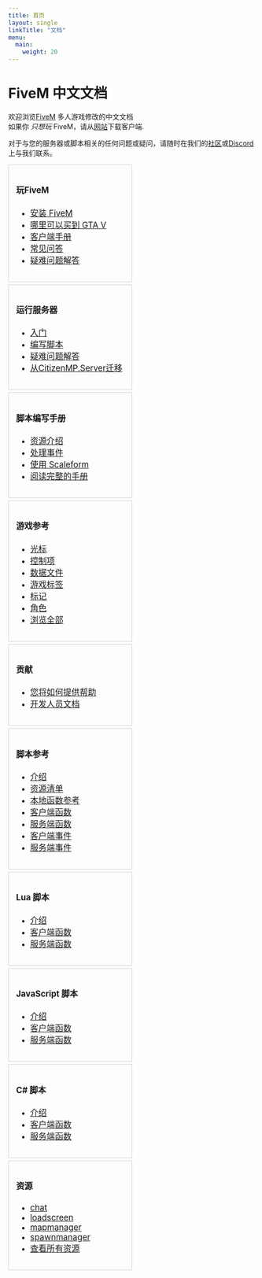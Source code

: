 ```yaml
---
title: 首页
layout: single
linkTitle: "文档"
menu:
  main:
    weight: 20
---
```


FiveM 中文文档
===================

欢迎浏览[FiveM][home] 多人游戏修改的中文文档 <br/>
如果你 _只想玩_ FiveM，请从[网站][home]下载客户端.

对于与您的服务器或脚本相关的任何问题或疑问，请随时在我们的[社区][forum]或[Discord][discord]上与我们联系。

<div style="font-size: 0;">
  <div style="width: 50%; vertical-align: top; display: inline-block; font-size: 1.05rem; padding-right: 5px;">
    <div style="border: 1px solid lightgray; padding: 15px; margin-bottom: 5px;">
      <h4>玩FiveM</h4>
      <ul>
        <li><a href="/docs/client-manual/installing-fivem">安装 FiveM</a></li>
        <li><a href="/docs/client-manual/where-to-buy-gtav">哪里可以买到 GTA V</a></li>
        <li><a href="/docs/client-manual">客户端手册</a></li>
        <li><a href="/docs/support/client-faq">常见问答</a></li>
        <li><a href="/docs/support/client-issues">疑难问题解答</a></li>
      </ul>
    </div>
    <div style="border: 1px solid lightgray; padding: 15px; margin-bottom: 5px;">
      <h4>运行服务器</h4>
      <ul>
        <li><a href="/docs/server-manual/setting-up-a-server">入门</a></li>
        <li><a href="/docs/scripting-manual/introduction">编写脚本</a></li>
        <li><a href="/docs/support/server-issues">疑难问题解答</a></li>
        <li><a href="/docs/server-manual/migrating-from-citmp">从CitizenMP.Server迁移</a></li>
      </ul>
    </div>
    <div style="border: 1px solid lightgray; padding: 15px; margin-bottom: 5px;">
      <h4>脚本编写手册</h4>
      <ul>
        <li><a href="/docs/scripting-manual/introduction/introduction-to-resources">资源介绍</a></li>
        <!-- <li><a href="/docs/scripting-manual/debugging-scripts">调试脚本</a></li> -->
        <!-- <li><a href="/docs/scripting-manual/creating-a-custom-loadscreen">创建一个自定义的加载界面</a></li> -->
        <li><a href="/docs/scripting-manual/working-with-events">处理事件</a></li>
        <!-- <li><a href="/docs/scripting-manual/using-nui">使用 NUI</a></li> -->
        <!-- <li><a href="/docs/scripting-manual/using-dui">使用 DUI</a></li> -->
        <li><a href="/docs/scripting-manual/using-scaleform">使用 Scaleform</a></li>
        <li><a href="/docs/scripting-manual">阅读完整的手册</a></li>
      </ul>
    </div>
    <div style="border: 1px solid lightgray; padding: 15px; margin-bottom: 5px;">
      <h4>游戏参考</h4>
      <ul>
        <li><a href="/docs/game-references/blips">光标</a></li>
        <li><a href="/docs/game-references/controls">控制项</a></li>
        <li><a href="/docs/game-references/data-files">数据文件</a></li>
        <li><a href="/docs/game-references/gamer-tags">游戏标签</a></li>
        <li><a href="/docs/game-references/markers">标记</a></li>
        <li><a href="/docs/game-references/ped-models">角色</a></li>
        <li><a href="/docs/game-references">浏览全部</a></li>
      </ul>
    </div>
    <div style="border: 1px solid lightgray; padding: 15px; margin-bottom: 5px;">
      <h4>贡献</h4>
      <ul>
        <li><a href="/docs/contributing/how-you-can-help">您将如何提供帮助</a></li>
        <li><a href="/docs/developers/">开发人员文档</a></li>
      </ul>
    </div>
  </div>
  <div style="width: 50%; vertical-align: top; display: inline-block; font-size: 1.05rem;">
    <div style="border: 1px solid lightgray; padding: 15px; margin-bottom: 5px;">
      <h4>脚本参考</h4>
      <ul>
        <li><a href="/docs/scripting-manual/introduction">介绍</a></li>
        <li><a href="/docs/scripting-reference/resource-manifest/resource-manifest">资源清单</a></li>
        <li><a href="https://runtime.fivem.net/doc/reference.html" target="_blank">本地函数参考</a></li>
        <li><a href="/docs/scripting-reference/client-functions">客户端函数</a></li>
        <li><a href="/docs/scripting-reference/server-functions">服务端函数</a></li>
        <!-- <li><a href="/docs/scripting-reference/useful-functions">有用的函数</a></li> -->
        <li><a href="/docs/scripting-reference/events/client-events">客户端事件</a></li>
        <li><a href="/docs/scripting-reference/events/server-events">服务端事件</a></li>
      </ul>
    </div>
    <div style="border: 1px solid lightgray; padding: 15px; margin-bottom: 5px;">
      <h4>Lua 脚本</h4>
      <ul>
        <li><a href="/docs/scripting-manual/runtimes/lua">介绍</a></li>
        <li><a href="/docs/scripting-reference/runtimes/lua/client-functions">客户端函数</a></li>
        <li><a href="/docs/scripting-reference/runtimes/lua/server-functions">服务端函数</a></li>
      </ul>
    </div>
    <div style="border: 1px solid lightgray; padding: 15px; margin-bottom: 5px;">
      <h4>JavaScript 脚本</h4>
      <ul>
        <li><a href="/docs/scripting-manual/runtimes/javascript">介绍</a></li>
        <li><a href="/docs/scripting-reference/runtimes/javascript/client-functions">客户端函数</a></li>
        <li><a href="/docs/scripting-reference/runtimes/javascript/server-functions">服务端函数</a></li>
      </ul>
    </div>
    <div style="border: 1px solid lightgray; padding: 15px; margin-bottom: 5px;">
      <h4>C# 脚本</h4>
      <ul>
        <li><a href="/docs/scripting-manual/runtimes/csharp">介绍</a></li>
        <li><a href="/docs/scripting-reference/runtimes/csharp/client-functions">客户端函数</a></li>
        <li><a href="/docs/scripting-reference/runtimes/csharp/server-functions">服务端函数</a></li>
      </ul>
    </div>
    <div style="border: 1px solid lightgray; padding: 15px; margin-bottom: 5px;">
      <h4>资源</h4>
      <ul>
        <li><a href="/docs/resources/chat">chat</a></li>
        <li><a href="/docs/resources/loadscreen">loadscreen</a></li>
        <li><a href="/docs/resources/mapmanager">mapmanager</a></li>
        <li><a href="/docs/resources/spawnmanager">spawnmanager</a></li>
        <li><a href="/docs/resources">查看所有资源</a></li>
      </ul>
    </div>
  </div>
</div>

[home]: https://fivem.net/
[forum]: https://forum.fivem.net/
[discord]: https://discord.gg/GtvkUsc
